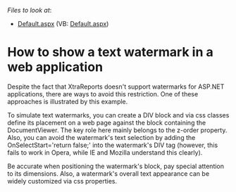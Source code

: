 <!-- default file list -->
*Files to look at*:

* [Default.aspx](./CS/Default.aspx) (VB: [Default.aspx](./VB/Default.aspx))
<!-- default file list end -->
# How to show a text watermark in a web application


<p>Despite the fact that XtraReports doesn't support watermarks for ASP.NET applications, there are ways to avoid this restriction. One of these approaches is illustrated by this example.</p><p>To simulate text watermarks, you can create a DIV block and via css classes define its placement on a web page against the block containing the DocumentViewer. The key role here mainly belongs to the z-order property. Also, you can avoid the watermark's text selection by adding the OnSelectStart='return false;' into the watermark's DIV tag (however, this fails to work in Opera, while IE and Mozilla understand this clearly).</p><p>Be accurate when positioning the watermark's block, pay special attention to its dimensions. Also, a watermark's overall text appearance can be widely customized via css properties.</p>

<br/>


